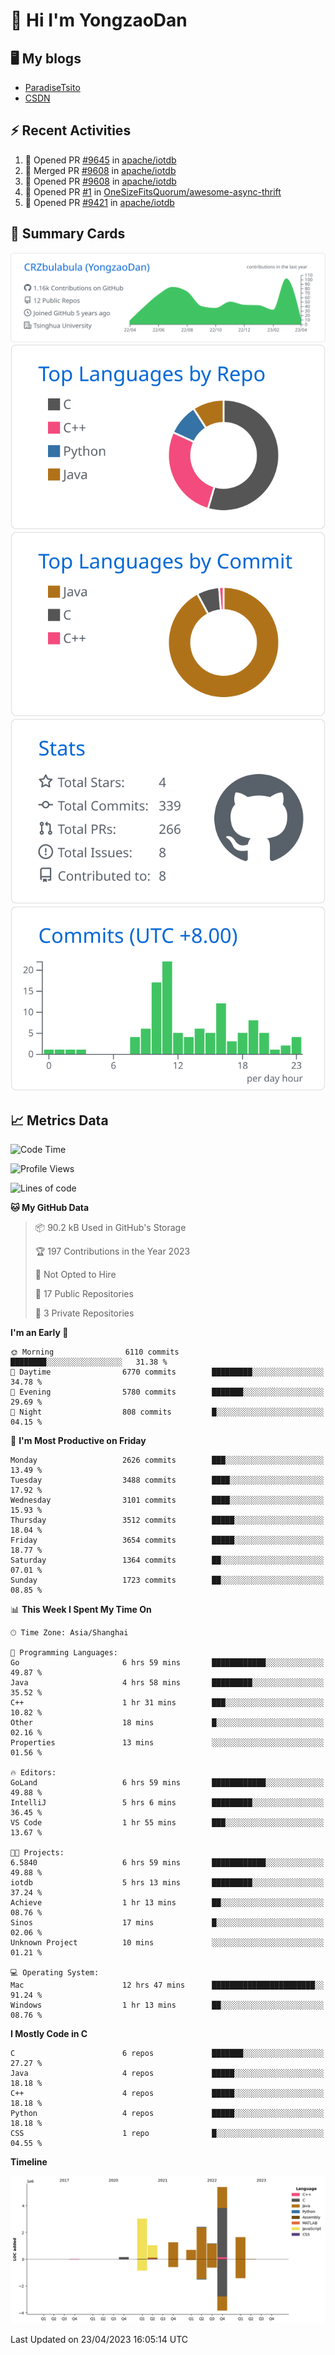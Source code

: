 # 👋 Hi I'm YongzaoDan

## 🖥 My blogs
  + [ParadiseTsito](https://www.paradisetsito.love/)
  + [CSDN](https://blog.csdn.net/CRZbulabula?type=blog)

## ⚡ Recent Activities
<!--START_SECTION:activity-->
1. 💪 Opened PR [#9645](https://github.com/apache/iotdb/pull/9645) in [apache/iotdb](https://github.com/apache/iotdb)
2. 🎉 Merged PR [#9608](https://github.com/apache/iotdb/pull/9608) in [apache/iotdb](https://github.com/apache/iotdb)
3. 💪 Opened PR [#9608](https://github.com/apache/iotdb/pull/9608) in [apache/iotdb](https://github.com/apache/iotdb)
4. 💪 Opened PR [#1](https://github.com/OneSizeFitsQuorum/awesome-async-thrift/pull/1) in [OneSizeFitsQuorum/awesome-async-thrift](https://github.com/OneSizeFitsQuorum/awesome-async-thrift)
5. 💪 Opened PR [#9421](https://github.com/apache/iotdb/pull/9421) in [apache/iotdb](https://github.com/apache/iotdb)
<!--END_SECTION:activity-->

## 🎑 Summary Cards

[![](https://raw.githubusercontent.com/CRZbulabula/CRZbulabula/main/profile-summary-card-output/github/0-profile-details.svg)](https://github.com/vn7n24fzkq/github-profile-summary-cards)
[![](https://raw.githubusercontent.com/CRZbulabula/CRZbulabula/main/profile-summary-card-output/github/1-repos-per-language.svg)](https://github.com/vn7n24fzkq/github-profile-summary-cards) [![](https://raw.githubusercontent.com/CRZbulabula/CRZbulabula/main/profile-summary-card-output/github/2-most-commit-language.svg)](https://github.com/vn7n24fzkq/github-profile-summary-cards)
[![](https://raw.githubusercontent.com/CRZbulabula/CRZbulabula/main/profile-summary-card-output/github/3-stats.svg)](https://github.com/vn7n24fzkq/github-profile-summary-cards) [![](https://raw.githubusercontent.com/CRZbulabula/CRZbulabula/main/profile-summary-card-output/github/4-productive-time.svg)](https://github.com/vn7n24fzkq/github-profile-summary-cards)

## 📈 Metrics Data

<!--START_SECTION:waka-->
![Code Time](http://img.shields.io/badge/Code%20Time-76%20hrs%2026%20mins-blue)

![Profile Views](http://img.shields.io/badge/Profile%20Views-0-blue)

![Lines of code](https://img.shields.io/badge/From%20Hello%20World%20I%27ve%20Written-16.8%20million%20lines%20of%20code-blue)

**🐱 My GitHub Data** 

> 📦 90.2 kB Used in GitHub's Storage 
 > 
> 🏆 197 Contributions in the Year 2023
 > 
> 🚫 Not Opted to Hire
 > 
> 📜 17 Public Repositories 
 > 
> 🔑 3 Private Repositories 
 > 
**I'm an Early 🐤** 

```text
🌞 Morning                6110 commits        ████████░░░░░░░░░░░░░░░░░   31.38 % 
🌆 Daytime                6770 commits        █████████░░░░░░░░░░░░░░░░   34.78 % 
🌃 Evening                5780 commits        ███████░░░░░░░░░░░░░░░░░░   29.69 % 
🌙 Night                  808 commits         █░░░░░░░░░░░░░░░░░░░░░░░░   04.15 % 
```
📅 **I'm Most Productive on Friday** 

```text
Monday                   2626 commits        ███░░░░░░░░░░░░░░░░░░░░░░   13.49 % 
Tuesday                  3488 commits        ████░░░░░░░░░░░░░░░░░░░░░   17.92 % 
Wednesday                3101 commits        ████░░░░░░░░░░░░░░░░░░░░░   15.93 % 
Thursday                 3512 commits        █████░░░░░░░░░░░░░░░░░░░░   18.04 % 
Friday                   3654 commits        █████░░░░░░░░░░░░░░░░░░░░   18.77 % 
Saturday                 1364 commits        ██░░░░░░░░░░░░░░░░░░░░░░░   07.01 % 
Sunday                   1723 commits        ██░░░░░░░░░░░░░░░░░░░░░░░   08.85 % 
```


📊 **This Week I Spent My Time On** 

```text
🕑︎ Time Zone: Asia/Shanghai

💬 Programming Languages: 
Go                       6 hrs 59 mins       ████████████░░░░░░░░░░░░░   49.87 % 
Java                     4 hrs 58 mins       █████████░░░░░░░░░░░░░░░░   35.52 % 
C++                      1 hr 31 mins        ███░░░░░░░░░░░░░░░░░░░░░░   10.82 % 
Other                    18 mins             █░░░░░░░░░░░░░░░░░░░░░░░░   02.16 % 
Properties               13 mins             ░░░░░░░░░░░░░░░░░░░░░░░░░   01.56 % 

🔥 Editors: 
GoLand                   6 hrs 59 mins       ████████████░░░░░░░░░░░░░   49.88 % 
IntelliJ                 5 hrs 6 mins        █████████░░░░░░░░░░░░░░░░   36.45 % 
VS Code                  1 hr 55 mins        ███░░░░░░░░░░░░░░░░░░░░░░   13.67 % 

🐱‍💻 Projects: 
6.5840                   6 hrs 59 mins       ████████████░░░░░░░░░░░░░   49.88 % 
iotdb                    5 hrs 13 mins       █████████░░░░░░░░░░░░░░░░   37.24 % 
Achieve                  1 hr 13 mins        ██░░░░░░░░░░░░░░░░░░░░░░░   08.76 % 
Sinos                    17 mins             █░░░░░░░░░░░░░░░░░░░░░░░░   02.06 % 
Unknown Project          10 mins             ░░░░░░░░░░░░░░░░░░░░░░░░░   01.21 % 

💻 Operating System: 
Mac                      12 hrs 47 mins      ███████████████████████░░   91.24 % 
Windows                  1 hr 13 mins        ██░░░░░░░░░░░░░░░░░░░░░░░   08.76 % 
```

**I Mostly Code in C** 

```text
C                        6 repos             ███████░░░░░░░░░░░░░░░░░░   27.27 % 
Java                     4 repos             █████░░░░░░░░░░░░░░░░░░░░   18.18 % 
C++                      4 repos             █████░░░░░░░░░░░░░░░░░░░░   18.18 % 
Python                   4 repos             █████░░░░░░░░░░░░░░░░░░░░   18.18 % 
CSS                      1 repo              █░░░░░░░░░░░░░░░░░░░░░░░░   04.55 % 
```



**Timeline**

![Lines of Code chart](https://raw.githubusercontent.com/CRZbulabula/CRZbulabula/main/assets/bar_graph.png)


 Last Updated on 23/04/2023 16:05:14 UTC
<!--END_SECTION:waka-->

